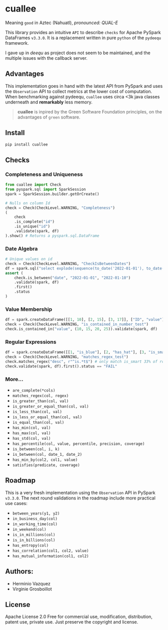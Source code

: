 # cuallee
Meaning `good` in Aztec (Nahuatl), _pronounced: QUAL-E_


This library provides an intuitive `API` to describe `checks` for Apache PySpark DataFrames `v3.3.0`.
It is a replacement written in pure `python` of the `pydeequ` framework.

I gave up in _deequ_ as project does not seem to be maintained, and the multiple issues with the callback server.

## Advantages
This implementation goes in hand with the latest API from PySpark and uses the `Observation` API to collect metrics
at the lower cost of computation. 
When benchmarking against pydeequ, `cuallee` uses circa <3k java classes underneath and **remarkably** less memory.
 
> __cuallee__ is inpired by the Green Software Foundation principles, on the advantages of `green` software.

## Install
```bash
pip install cuallee
```

## Checks

### Completeness and Uniqueness
```python
from cuallee import Check
from pyspark.sql import SparkSession
spark = SparkSession.builder.getOrCreate()

# Nulls on column Id
check = Check(CheckLevel.WARNING, "Completeness")
(
    check
    .is_complete("id")
    .is_unique("id")
    .validate(spark, df)
).show() # Returns a pyspark.sql.DataFrame
```

### Date Algebra
```python
# Unique values on id
check = Check(CheckLevel.WARNING, "CheckIsBetweenDates")
df = spark.sql("select explode(sequence(to_date('2022-01-01'), to_date('2022-01-10'), interval 1 day)) as date")
assert (
    check.is_between("date", "2022-01-01", "2022-01-10")
    .validate(spark, df)
    .first()
    .status
)
```

### Value Membership
```python
df = spark.createDataFrame([[1, 10], [2, 15], [3, 17]], ["ID", "value"])
check = Check(CheckLevel.WARNING, "is_contained_in_number_test")
check.is_contained_in("value", (10, 15, 20, 25)).validate(spark, df)
```

### Regular Expressions
```python
df = spark.createDataFrame([[1, "is_blue"], [2, "has_hat"], [3, "is_smart"]], ["ID", "desc"])
check = Check(CheckLevel.WARNING, "matches_regex_test")
check.matches_regex("desc", r"^is.*t$") # only match is_smart 33% of rows.
check.validate(spark, df).first().status == "FAIL"
```


### More...
- `are_complete(*cols)`
- `matches_regex(col, regex)`
- `is_greater_than(col, val)`
- `is_greater_or_equal_than(col, val)`
- `is_less_than(col, val)`
- `is_less_or_equal_than(col, val)`
- `is_equal_than(col, val)`
- `has_min(col, val)`
- `has_max(col, val)`
- `has_std(col, val)`
- `has_percentile(col, value, percentile, precision, coverage)`
- `is_between(col, i, k)`
- `is_between(col, date_1, date_2)`
- `has_min_by(col2, col1, value)`
- `satisfies(predicate, coverage)`


## Roadmap

This is a very fresh implementation using the `Observation` API in PySpark `v3.3.0`.
The next round validations in the roadmap include more practical use cases:
- `between_years(y1, y2)`
- `in_business_day(col)`
- `in_working_time(col)`
- `in_weekend(col)`
- `is_in_millions(col)`
- `is_in_billions(col)`
- `has_entropy(col)`
- `has_correlation(col1, col2, value)`
- `has_mutual_information(col1, col2)`


## Authors:
- Herminio Vazquez
- Virginie Grosboillot


## License
Apache License 2.0
Free for commercial use, modification, distribution, patent use, private use.
Just preserve the copyright and license.